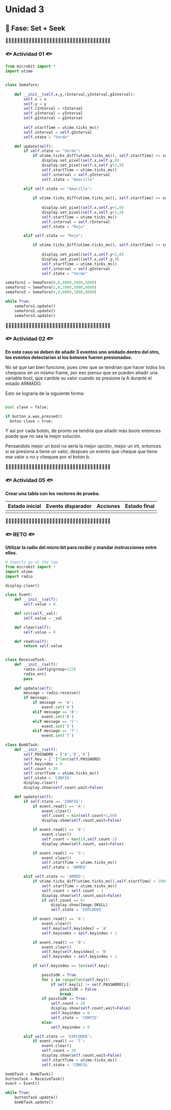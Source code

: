 # Unidad 3

## 🔎 Fase: Set + Seek

🔸🔸🔸🔸🔸🔸🔸🔸🔸🔸🔸🔸🔸🔸🔸🔸🔸🔸🔸🔸🔸🔸🔸🔸🔸🔸🔸🔸🔸🔸🔸🔸🔸🔸🔸🔸

### 🐟 Actividad 01 🐟

```py
from microbit import *
import utime


class Semaforo:
    
    def __init__(self,x,y,rInterval,yInterval,gInterval):
        self.x = x
        self.y = y
        self.rInterval = rInterval
        self.yInterval = yInterval
        self.gInterval = gInterval
        
        self.startTime = utime.ticks_ms()
        self.interval = self.gInterval
        self.state = "Verde"

    def update(self):
        if self.state == "Verde":
            if utime.ticks_diff(utime.ticks_ms(), self.startTime) >= self.interval:
                display.set_pixel(self.x,self.y,0)
                display.set_pixel(self.x,self.y+1,9)
                self.startTime = utime.ticks_ms()
                self.interval = self.yInterval
                self.state = "Amarillo"
            
        elif self.state == "Amarillo":

            if utime.ticks_diff(utime.ticks_ms(), self.startTime) >= self.interval:
                
                display.set_pixel(self.x,self.y+1,0)
                display.set_pixel(self.x,self.y+2,9)
                self.startTime = utime.ticks_ms()
                self.interval = self.rInterval
                self.state = "Rojo"

        elif self.state == "Rojo":        

            if utime.ticks_diff(utime.ticks_ms(), self.startTime) >= self.interval:
                
                display.set_pixel(self.x,self.y+2,0)
                display.set_pixel(self.x,self.y,9)
                self.startTime = utime.ticks_ms()
                self.interval = self.gInterval
                self.state = "Verde"

semaforo1 = Semaforo(0,0,4000,2000,5000)
semaforo2 = Semaforo(2,0,1000,5000,6000)
semaforo3 = Semaforo(4,0,6000,1000,8000)

while True:
    semaforo1.update()
    semaforo2.update()
    semaforo3.update()
```

🔸🔸🔸🔸🔸🔸🔸🔸🔸🔸🔸🔸🔸🔸🔸🔸🔸🔸🔸🔸🔸🔸🔸🔸🔸🔸🔸🔸🔸🔸🔸🔸🔸🔸🔸🔸

### 🐟 Actividad 02 🐟

__En este caso se deben de añadir 3 eventos uno anidado dentro del otro, los eventos detectarían si los botones fueron presionados.__

No sé que tan bien funcione, pues creo que se tendrían que hacer todos los chequeos en un mismo frame, por eso pienso que se pueden añadir una variable bool, que cambie su valor cuando se presione la A durante el estado ARMADO.

Esto se lograría de la siguiente forma:

```py

bool clave = false;

if button_a.was_pressed()
  boton clave = true;
```
Y así por cada botón, de pronto se tendría que añadir más bools entonces puede que no sea la mejor solución.

Pensandolo mejor un bool no sería la mejor opción, mejor un int, entonces si se presiona a tiene un valor, despues un evento que cheque que tiene ese valor o no y chequee por el botón b.


🔸🔸🔸🔸🔸🔸🔸🔸🔸🔸🔸🔸🔸🔸🔸🔸🔸🔸🔸🔸🔸🔸🔸🔸🔸🔸🔸🔸🔸🔸🔸🔸🔸🔸🔸🔸

### 🐟 Actividad 05 🐟

__Crear una tabla con los vectores de prueba.__

| Estado inicial | Evento disparador | Acciones | Estado final|
|----------------|-------------------|----------|-------------|
| |


🔸🔸🔸🔸🔸🔸🔸🔸🔸🔸🔸🔸🔸🔸🔸🔸🔸🔸🔸🔸🔸🔸🔸🔸🔸🔸🔸🔸🔸🔸🔸🔸🔸🔸🔸🔸

### 🐟 RETO 🐟

__Utilizar la radio del micro:bit para recibir y mandar instrucciones entre ellos.__

```py
# Imports go at the top
from microbit import *
import utime
import radio

display.clear()

class Event:
    def __init__(self):
        self.value = 0

    def set(self,_val):
        self.value = _val

    def clear(self):
        self.value = 0

    def read(self):
        return self.value


class ReceiveTask:
    def __init__(self):
        radio.config(group=123)
        radio.on()
        pass
    
    def update(self):
        message = radio.receive()
        if message:
            if message == 'A':
                event.set('A')
            elif message == 'B':
                event.set('B')
            elif message == 'S':
                event.set('S')
            elif message == 'T':
                event.set('T')

class BombTask:
    def __init__(self):
        self.PASSWORD = ['A','B','A']
        self.key = ['']*len(self.PASSWORD)
        self.keyindex = 0
        self.count = 20
        self.startTime = utime.ticks_ms()
        self.state = 'CONFIG'
        display.clear()
        display.show(self.count,wait=False)

    def update(self):
        if self.state == 'CONFIG':
            if event.read() == 'A':
                event.clear()
                self.count = min(self.count+1,60)
                display.show(self.count,wait=False)

            if event.read() == 'B':
                event.clear()
                self.count = max(10,self.count-1)
                display.show(self.count, wait=False)

            if event.read() == 'S':
                event.clear()
                self.startTime = utime.ticks_ms()
                self.state = 'ARMED'

        elif self.state == 'ARMED':
            if utime.ticks_diff(utime.ticks_ms(),self.startTime) > 1000:
                self.startTime = utime.ticks_ms()
                self.count = self.count - 1
                display.show(self.count,wait=False)
                if self.count == 0:
                    display.show(Image.SKULL)
                    self.state = 'EXPLODED'

            if event.read() == 'A':
                event.clear()
                self.key[self.keyindex] = 'A'
                self.keyindex = self.keyindex + 1

            if event.read() == 'B':
                event.clear()
                self.key[self.keyindex] = 'B'
                self.keyindex = self.keyindex + 1

            if self.keyindex == len(self.key):

                passIsOK = True
                for i in range(len(self.key)):
                    if self.key[i] != self.PASSWORD[i]:
                        passIsOK = False
                        break;
                if passIsOK == True:
                    self.count = 20
                    display.show(self.count,wait=False)
                    self.keyindex = 0
                    self.state = 'CONFIG'
                else:
                    self.keyindex = 0

        elif self.state == 'EXPLODED':
            if event.read() == 'T':
                event.clear()
                self.count = 20
                display.show(self.count,wait=False)
                self.startTime = utime.ticks_ms()
                self.state = 'CONFIG'

bombTask = BombTask()
buttonTask = ReceiveTask()
event = Event()

while True:
    buttonTask.update()
    bombTask.update()
```
